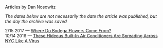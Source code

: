 Articles by Dan Nosowitz

*The dates below are not necessarily the date the article was published, but the day the archive was saved*

2/15 2017 — [Where Do Bodega Flowers Come From?](https://web.archive.org/web/20170215062544/http://gothamist.com/2017/02/14/bodega_flowers_explainer.php)  
10/14 2016 — [These Hideous Built-In Air Conditioners Are Spreading Across NYC Like A Virus](https://web.archive.org/web/20161014092954/http://gothamist.com/2016/10/13/ptac_is_wack.php)  
